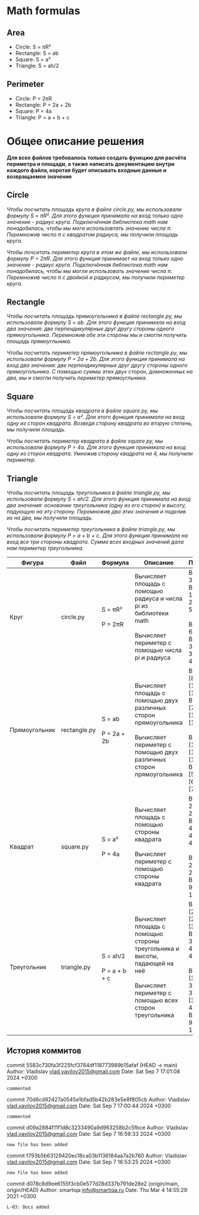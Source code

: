 # Math formulas
## Area
- Circle: S = πR²
- Rectangle: S = ab
- Square: S = a²
- Triangle: S = ah/2

## Perimeter
- Circle: P = 2πR
- Rectangle: P = 2a + 2b
- Square: P = 4a
- Triangle: P = a + b + c

# Общее описание решения
**Для всех файлов требовалось только создать функцию для расчёта периметра и площади, а также написать документацию внутри каждого файла, коротая будет описывать входные данные и возвращаемое значение**
## Circle
*Чтобы посчитать площадь круга в файле circle.py, мы использовали формулу S = πR². Для этого функция принимала на вход только одно значение - радиус круга. Подключённая библиотека math нам понадобилась, чтобы мы моги использовтать значение числа π. Перемножив число π с квадратом радиуса, мы получили площадь круга.*

*Чтобы почситать периметер круга в этом же файле, мы использовали формулу P = 2πR. Для этого функция принимает на вход только одно значение - радиус круга. Подключённая библиотека math нам понадобилась, чтобы мы могли использовать значение числа π. Перемножив число π с двойкой и радиусом, мы получили периметер круга.*
## Rectangle
*Чтобы посчитать площадь прямоугольника в файле rectangle.py, мы использовали формулу S = ab. Для этого функция принимала на вход два значения: две перпендикулярные друг другу стороны одного прямоугольника. Перемножив обе эти стороны мы и смогли получить площадь прямоугльника.*

*Чтобы посчитать периметер прямоугольника в файле rectangle.py, мы использовали формулу P = 2a + 2b. Для этого функция принимала на вход два значения: две перпендикулярные друг другу стороны одного прямоугольника. С помощью суммы этих двух сторон, домноженных на два, мы и смогли получить периметер прямоугльника.*
## Square
*Чтобы посчитать площадь квадрата в файле square.py, мы использовали формулу S = a². Для этого функция принимала на вход одну из сторон квадрата. Возведя сторону квадрата во вторую степень, мы получили площадь.*

*Чтобы посчитать периметер квадрата в файле square.py, мы использовали формулу P = 4a. Для этого функция принимала на вход одну из сторон квадрата. Умножив сторону квадрата на 4, мы получили периметер.*
## Triangle
*Чтобы посчитать площадь треугольника в файле triangle.py, мы использовали формулу S = ah/2. Для этого функция принимала на вход два значения: основание треугольника (одну из его сторон) и высоту, падующую на эту сторону. Перемножив два этих значения и поделив их на два, мы получили площадь.*

*Чтобы посчитать периметер треугольника в файле triangle.py, мы использовали формулу P = a + b + c. Для этого функция принимала на вход все три стороны квадрата. Сумма всех входных значений дала нам периметер треугольника.*

| Фигура        | Файл         | Формула                            | Описание                                                                                                                                      | Пример                                                                                                                                      |
|---------------|--------------|------------------------------------|-----------------------------------------------------------------------------------------------------------------------------------------------|---------------------------------------------------------------------------------------------------------------------------------------------|
| Круг          | circle.py    | S = πR²<br/><br/>P = 2πR           | Вычисляет площадь с помощью радиуса и числа pi из библиотеки math<br/><br/>Вычисляет периметер с помощью числа pi и радиуса                   | Вход: 2 3 4 <br/> Выход: 12,57  28,27 50,27 <br/> <br/>Вход: 5 6 7<br/>Выход: 31,42 37,7 43,98                                              |
| Прямоугольник | rectangle.py | S = ab<br/> <br/> P = 2a + 2b      | Вычисляет площадь с помощью двух различных сторон прямоугольника<br/> <br/>Вычисляет периметер с помощью двух различных сторон прямоугольника | Вход: [8, 9] [10, 11] [12, 13] <br/> Выход: [72] [110] [156] <br/> <br/> Вход: [14, 15] [16, 17] [18, 19] <br/> Выход: [58] [66] [74]       |
| Квадрат       | square.py    | S = a² <br/> <br/> P = 4a          | Вычисляет площадь с помощью стороны квадрата <br/> <br/> Вычисляет периметер с помощью стороны квадрата                                       | Вход: 20 21 22 <br/> Выход: 400 441 484 <br/> <br/> Вход: 23 24 25 <br/> Выход: 92 96 100                                                   |
| Треугольник   | triangle.py  | S = ah/2 <br/> <br/> P = a + b + c | Вычисляет площадь с помощью стороны треугольника и высоты, падающей на неё <br/> <br/> Вычисляет периметер с помощью всех сторон треугольника | Вход: [27, 26] [29, 28] [31, 30] <br/> Выход: 351 406 465 <br/>  <br/> Вход: [32, 33, 34] [35, 36, 37] [38, 39, 40] <br/> Выход: 99 108 117 |

## История коммитов

commit 5583c730fa3f225fcf3784df118773989b15afaf (HEAD -> main)
Author: Vladislav <vlad.vavilov2015@gmail.com>
Date:   Sat Sep 7 17:01:08 2024 +0300

    commented

commit 70d6cd92427a0545e1bfad5b42b283e5e8f805cb
Author: Vladislav <vlad.vavilov2015@gmail.com>
Date:   Sat Sep 7 17:00:44 2024 +0300

    commented

commit d09a2884f11f1d8c3233490a9d963258b2c5fbce
Author: Vladislav <vlad.vavilov2015@gmail.com>
Date:   Sat Sep 7 16:59:33 2024 +0300

    new file has been added

commit f793b5b63129420ec18ca03b1136184aa7a2b760
Author: Vladislav <vlad.vavilov2015@gmail.com>
Date:   Sat Sep 7 16:53:25 2024 +0300

    new file has been added

commit d078c8d9ee6155f3cb0e577d28d337b791de28e2 (origin/main, origin/HEAD)
Author: smartiqa <info@smartiqa.ru>
Date:   Thu Mar 4 14:55:29 2021 +0300

    L-03: Docs added